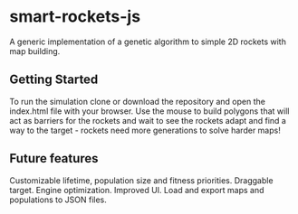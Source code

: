 # smart-rockets-js

A generic implementation of a genetic algorithm to simple 2D rockets with map building.

## Getting Started

To run the simulation clone or download the repository and open the index.html file with your browser.
Use the mouse to build polygons that will act as barriers for the rockets and wait to see the rockets adapt and find a way to the target - rockets need more generations to solve harder maps!


## Future features
Customizable lifetime, population size and fitness priorities.
Draggable target.
Engine optimization.
Improved UI.
Load and export maps and populations to JSON files.
